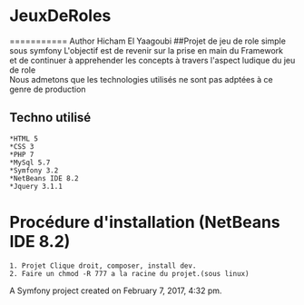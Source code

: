 # JeuxDeRoles
===========
Author Hicham El Yaagoubi
##Projet de jeu de role simple sous symfony
L'objectif est de revenir sur la prise en main du Framework  
et de continuer à apprehender les concepts à travers l'aspect ludique du jeu de role  
Nous admetons que les technologies utilisés ne sont pas adptées à ce genre de production

## Techno utilisé
    *HTML 5
    *CSS 3
    *PHP 7
    *MySql 5.7
    *Symfony 3.2
    *NetBeans IDE 8.2
    *Jquery 3.1.1

# Procédure d'installation (NetBeans IDE 8.2)
    1. Projet Clique droit, composer, install dev.
    2. Faire un chmod -R 777 a la racine du projet.(sous linux)
A Symfony project created on February 7, 2017, 4:32 pm.

